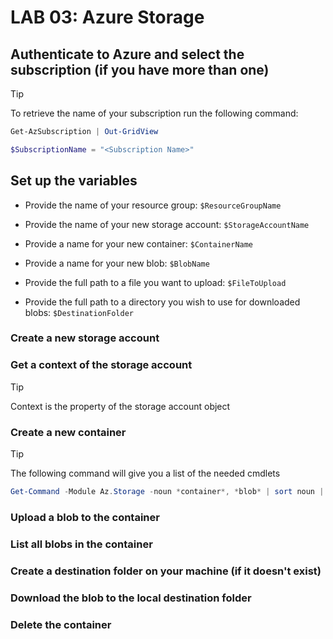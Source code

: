 # LAB 03: Azure Storage

## Authenticate to Azure and select the subscription (if you have more than one)

> [!TIP]
> To retrieve the name of your subscription run the following command:

```powershell
Get-AzSubscription | Out-GridView

$SubscriptionName = "<Subscription Name>"
```

## Set up the variables

- Provide the name of your resource group: `$ResourceGroupName`

- Provide the name of your new storage account: `$StorageAccountName`

- Provide a name for your new container: `$ContainerName`

- Provide a name for your new blob: `$BlobName`

- Provide the full path to a file you want to upload: `$FileToUpload`

- Provide the full path to a directory you wish to use for downloaded blobs: `$DestinationFolder`

### Create a new storage account

### Get a context of the storage account

> [!TIP]
> Context is the property of the storage account object

### Create a new container

> [!TIP]
> The following command will give you a list of the needed cmdlets

```powershell
Get-Command -Module Az.Storage -noun *container*, *blob* | sort noun | ft -GroupBy noun
```

### Upload a blob to the container

### List all blobs in the container

### Create a destination folder on your machine (if it doesn't exist)

### Download the blob to the local destination folder

### Delete the container

